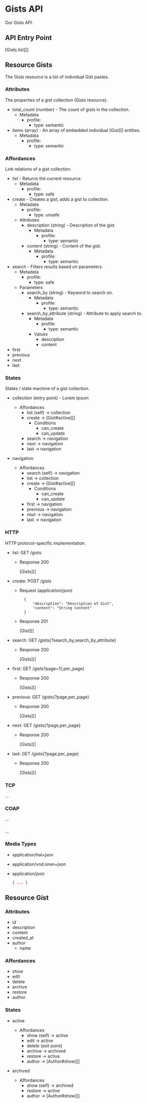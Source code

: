 # Gists API
Our Gists API.

## API Entry Point
[Gists.list][]

## Resource Gists
The Gists resource is a list of individual Gist pastes.

### Attributes
The properties of a gist collection (Gists resource).

+ total_count (number) - The count of gists in the collection.
  + Metadata
    + profile:
      + type: semantic
+ items (array) - An array of embedded individual [Gist][] entities.
  + Metadata
    + profile:
      + type: semantic
      

### Affordances
Link relations of a gist collection.

+ list - Returns the current resource.
  + Metadata
    + profile:
      + type: safe      
+ create - Creates a gist, adds a gist to collection.
  + Metadata
    + profile:
      + type: unsafe      
  + Attributes
    + description (string) - Description of the gist.
      + Metadata
        + profile:
          + type: semantic                  
    + content (string) - Content of the gist.
      + Metadata
        + profile:
          + type: semantic
+ search - Filters results based on parameters.
  + Metadata
    + profile:
      + type: safe     
  + Parameters
    + search_by (string) - Keyword to search on.
      + Metadata
        + profile:
          + type: semantic
    + search_by_attribute (string) - Attribute to apply search to.
      + Metadata
        + profile:
          + type: semantic
      + Values
        + description
        + content
+ first
+ previous
+ next
+ last

### States
States / state machine of a gist collection.

+ collection (entry point) - Lorem Ipsum
    + Affordances
        + list (self) -> collection
        + create -> [Gist#active][]
            + Conditions
                + can_create
                + can_update
        + search -> navigation
        + next -> navigation
        + last -> navigation

+ navigation
    + Affordances
        + search (self) -> navigation
        + list -> collection
        + create -> [Gist#active][]
            + Conditions
                + can_create
                + can_update
        + first -> navigation
        + previous -> navigation
        + next -> navigation
        + last -> navigation

### HTTP
HTTP protocol-specific implementation. 

+ list: GET /gists
    + Response 200
        
        [Gists][]

+ create: POST /gists
    + Request (application/json)

            {
                "description": "Description of Gist",
                "content": "String Content"
            }

    + Response 201

        [Gist][]

+ search: GET /gists{?search_by,search_by_attribute}
    + Response 200

        [Gists][]

+ first: GET /gists?page=1{;per_page}
    + Response 200

        [Gists][]

+ previous: GET /gists{?page,per_page} 
    + Response 200

        [Gists][]       

+ next: GET /gists{?page,per_page}
    + Response 200

        [Gists][]

+ last: GET /gists{?page,per_page}
    + Response 200

        [Gists][]

### TCP
...

### COAP
...

### <other protocol>
...

### Media Types
+ application/hal+json

+ application/vnd.siren+json

+ application/json
    
    ```json
    { ... }
    ```

## Resource Gist

### Attributes
+ id
+ description
+ content
+ created_at
+ author
    + name

### Affordances
+ show 
+ edit
+ delete
+ archive
+ restore
+ author

### States
+ active
    + Affordances
        + show (self) -> active
        + edit -> active
        + delete (exit point)
        + archive -> archived
        + restore -> active
        + author -> [Author#show][]

+ archived
    + Affordances
        + show (self) -> archived
        + restore -> active
        + author -> [Author#show][]
